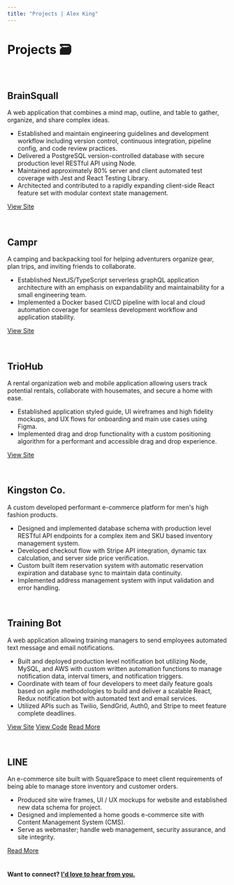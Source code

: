 ```yaml
---
title: "Projects | Alex King"
---
```


# **Projects 🗃**

<div class="project">
  <div class="project-images">
    <img src="/projects/desktop/brainsquall.jpg" alt="" class="desktop" />
    <img src="/projects/mobile/brainsquall.png" alt="" class="mobile"/>
  </div>

  <div class='project-content'>

## BrainSquall

A web application that combines a mind map, outline, and table to gather, organize, and share complex ideas.

- Established and maintain engineering guidelines and development workflow including version control, continuous integration, pipeline config, and code review practices.
- Delivered a PostgreSQL version-controlled database with secure production level RESTful API using Node.
- Maintained approximately 80% server and client automated test coverage with Jest and React Testing Library.
- Architected and contributed to a rapidly expanding client-side React feature set with modular context state management.

<a href="https://brainsquall.co" target="_blank" rel="noopener noreferrer">View Site</a>

<!-- [Read More](/writing/brainsquall) -->

  </div>
</div>

<div class="project">
  <div class="project-images">
    <img src="/projects/desktop/campr.jpg" alt="" class="desktop" />
    <img src="/projects/mobile/campr.png" alt="" class="mobile"/>
  </div>

  <div class='project-content'>

## Campr

A camping and backpacking tool for helping adventurers organize gear, plan trips, and inviting friends to collaborate.

- Established NextJS/TypeScript serverless graphQL application architecture with an emphasis on expandability and maintainability for a small engineering team.
- Implemented a Docker based CI/CD pipeline with local and cloud automation coverage for seamless development workflow and application stability.

<a href="https://getcampr.com/" target="_blank" rel="noopener noreferrer">View Site</a>

<!-- [Read More](/writing/campr) -->

  </div>
</div>

<div class="project">
  <div class="project-images">
    <img src="/projects/desktop/triohub.jpg" alt="" class="desktop" />
    <img src="/projects/mobile/triohub.png" alt="" class="mobile"/>
  </div>

  <div class='project-content'>

## TrioHub

A rental organization web and mobile application allowing users track potential rentals, collaborate with housemates, and secure a home with ease.

- Established application styled guide, UI wireframes and high fidelity mockups, and UX flows for onboarding and main use cases using Figma.
- Implemented drag and drop functionality with a custom positioning algorithm for a performant and accessible drag and drop experience.

<a href="https://triohub.io" target="_blank" rel="noopener noreferrer">View Site</a>

<!-- [Read More](/writing/triohub) -->

  </div>
</div>

<div class="project">
  <div class="project-images">
    <img src="/projects/desktop/kingston.jpg" alt="" class="desktop" />
    <img src="/projects/mobile/kingston.png" alt="" class="mobile"/>
  </div>

  <div class='project-content'>

## Kingston Co.

A custom developed performant e-commerce platform for men's high fashion products.

- Designed and implemented database schema with production level RESTful API endpoints for a complex item and SKU based inventory management system.
- Developed checkout flow with Stripe API integration, dynamic tax calculation, and server side price verification.
- Custom built item reservation system with automatic reservation expiration and database sync to maintain data continuity.
- Implemented address management system with input validation and error handling.

<!-- [Read More](/writing/kingston-co) -->

  </div>
</div>

<div class="project">
  <div class="project-images">
    <img src="/projects/desktop/trainingbot.jpg" alt="" class="desktop" />
    <img src="/projects/mobile/trainingbot.png" alt="" class="mobile"/>
  </div>

  <div class='project-content'>

## Training Bot

A web application allowing training managers to send employees automated text message and email notifications.

- Built and deployed production level notification bot utilizing Node, MySQL, and AWS with custom written automation functions to manage notification data, interval timers, and notification triggers.
- Coordinate with team of four developers to meet daily feature goals based on agile methodologies to build and deliver a scalable React, Redux notification bot with automated text and email services.
- Utilized APIs such as Twilio, SendGrid, Auth0, and Stripe to meet feature complete deadlines.

<a href="https://trainingbot.co" target="_blank" rel="noopener noreferrer">View Site</a>
<a href="https://github.com/training-bot" target="_blank" rel="noopener noreferrer">View Code</a>
[Read More](/writing/training-bot)

  </div>
</div>
<div class="project">
  <div class="project-images">
    <img src="/projects/desktop/line.jpg" alt="" class="desktop" />
    <img src="/projects/mobile/line.png" alt="" class="mobile"/>
  </div>

  <div class='project-content'>

## LINE

An e-commerce site built with SquareSpace to meet client requirements of being able to manage store inventory and customer orders.

- Produced site wire frames, UI / UX mockups for website and established new data schema for project.
- Designed and implemented a home goods e-commerce site with Content Management System (CMS).
- Serve as webmaster; handle web management, security assurance, and site integrity.

[Read More](/writing/line)

  </div>
</div>

#### <br/> Want to connect? [I'd love to hear from you.](/contact)
